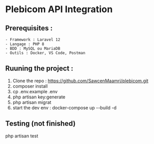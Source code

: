 # Plebicom API Integration

## Prerequisites :

    - Framework : Laravel 12
    - Langage : PHP 8
    - BDD : MySQL ou MariaDB
    - Outils : Docker, VS Code, Postman

## Ruuning  the project :

1. Clone the repo : https://github.com/SawcenMaamri/plebicom.git
2. composer install
3. cp .env.example .env
4. php artisan key:generate
5. php artisan migrat
6. start the dev env : docker-compose up --build -d
   


 ## Testing (not finished) 
 php artisan test


